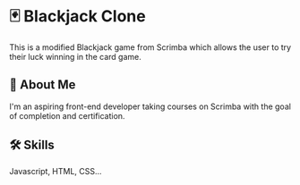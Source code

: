 # 🃏 Blackjack Clone

This is a modified Blackjack game from Scrimba which allows the user to try their luck winning in the card game.

## 🚀 About Me

I'm an aspiring front-end developer taking courses on Scrimba with the goal of completion and certification.

## 🛠️ Skills

Javascript, HTML, CSS...
